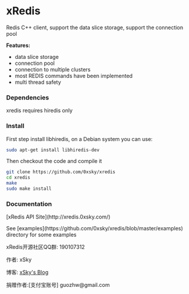 xRedis
======

Redis C++ client, support the data slice storage, support the connection pool

**Features:**
* data slice storage
* connection pool
* connection to multiple clusters
* most REDIS commands have been implemented
* multi thread safety

### Dependencies

xredis requires hiredis only

### Install

First step install libhiredis, on a Debian system you can use:

```bash
sudo apt-get install libhiredis-dev
```

Then checkout the code and compile it
```bash
git clone https://github.com/0xsky/xredis
cd xredis
make
sudo make install
```

### Documentation
<p>[xRedis API Site](http://xredis.0xsky.com/) 
<p>See [examples](https://github.com/0xsky/xredis/blob/master/examples) directory for some examples
<p>xRedis开源社区QQ群: 190107312


<p><p>作者: xSky        
<p>博客: <a href="http://www.0xsky.com/">xSky's Blog</a>
<p>捐赠作者:[支付宝账号] guozhw@gmail.com


